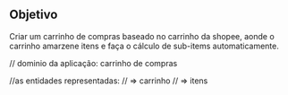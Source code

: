 ## Objetivo

Criar um carrinho de compras baseado no carrinho da shopee, aonde o carrinho amarzene itens e faça o cálculo de sub-items automaticamente.


// dominio da aplicação: carrinho de compras

//as entidades representadas:
// => carrinho
// => itens

